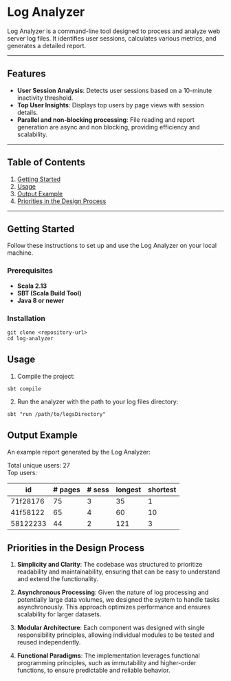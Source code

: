 # Log Analyzer

Log Analyzer is a command-line tool designed to process and analyze web server log files. It identifies user sessions, calculates various metrics, and generates a detailed report.

---

## Features

- **User Session Analysis**: Detects user sessions based on a 10-minute inactivity threshold.
- **Top User Insights**: Displays top users by page views with session details.
- **Parallel and non-blocking processing**: File reading and report generation are async and non blocking, providing efficiency and scalability.
---

## Table of Contents

1. [Getting Started](#getting-started)
2. [Usage](#usage)
3. [Output Example](#output-example)
4. [Priorities in the Design Process](#priorities-in-the-design-process)

---

## Getting Started

Follow these instructions to set up and use the Log Analyzer on your local machine.

### Prerequisites

- **Scala 2.13**
- **SBT (Scala Build Tool)**
- **Java 8 or newer**

### Installation
```
git clone <repository-url>  
cd log-analyzer 
```

## Usage

1. Compile the project:
```
sbt compile
```

2. Run the analyzer with the path to your log files directory:
```
sbt "run /path/to/logsDirectory"
```

## Output Example

An example report generated by the Log Analyzer:

Total unique users: 27  
Top users:

| id        |# pages|# sess|longest| shortest |
|-----------|-------|------|-------|----------|
| 71f28176  | 75    | 3    | 35    | 1        |
| 41f58122  | 65    | 4    | 60    | 10       |
| 58122233  | 44    | 2    | 121   | 3        |

## Priorities in the Design Process

1. **Simplicity and Clarity**: The codebase was structured to prioritize readability and maintainability, ensuring that can be easy to understand and extend the functionality.

2. **Asynchronous Processing**: Given the nature of log processing and potentially large data volumes, we designed the system to handle tasks asynchronously. This approach optimizes performance and ensures scalability for larger datasets.

3. **Modular Architecture**: Each component was designed with single responsibility principles, allowing individual modules to be tested and reused independently.

4. **Functional Paradigms**: The implementation leverages functional programming principles, such as immutability and higher-order functions, to ensure predictable and reliable behavior.


